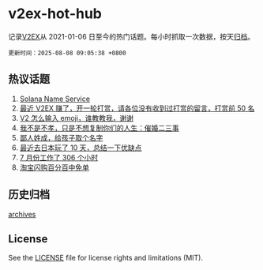 # v2ex-hot-hub

 记录[V2EX](https://www.v2ex.com/)从 2021-01-06 日至今的热门话题。每小时抓取一次数据，按天[归档](archives)。

`更新时间：2025-08-08 09:05:38 +0800`

## 热议话题

1. [Solana Name Service](https://www.v2ex.com/t/1150717)
1. [最近 V2EX 赚了，开一轮打赏，请各位没有收到过打赏的留言，打赏前 50 名](https://www.v2ex.com/t/1150819)
1. [V2 怎么输入 emoji，谁教教我，谢谢](https://www.v2ex.com/t/1150623)
1. [我不是不孝，只是不想复制你们的人生：催婚二三事](https://www.v2ex.com/t/1150603)
1. [鄙人姓成，给孩子取个名字](https://www.v2ex.com/t/1150785)
1. [最近去日本玩了 10 天，总结一下优缺点](https://www.v2ex.com/t/1150631)
1. [7 月份工作了 306 个小时](https://www.v2ex.com/t/1150703)
1. [淘宝闪购百分百中免单](https://www.v2ex.com/t/1150658)

## 历史归档

[archives](archives)

## License

See the [LICENSE](LICENSE) file for license rights and limitations (MIT).
